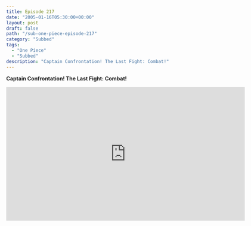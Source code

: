 ```yaml
---
title: Episode 217
date: "2005-01-16T05:30:00+00:00"
layout: post
draft: false
path: "/sub-one-piece-episode-217"
category: "Subbed"
tags:
  - "One Piece"
  - "Subbed"
description: "Captain Confrontation! The Last Fight: Combat!"
---
```


**Captain Confrontation! The Last Fight: Combat!**

<iframe width="640" height="360" src="https://www.rapidvideo.com/e/FXQGUWVV60" frameborder="0" marginwidth=0 marginheight=0 scrolling=no allowfullscreen></iframe>

